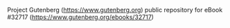 Project Gutenberg (https://www.gutenberg.org) public repository for eBook #32717 (https://www.gutenberg.org/ebooks/32717)
